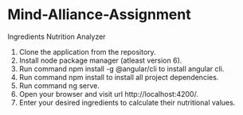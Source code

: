# Mind-Alliance-Assignment
Ingredients Nutrition Analyzer

1. Clone the application from the repository.
2. Install node package manager (atleast version 6).
3. Run command npm install -g @angular/cli to install angular cli.
4. Run  command npm install to install all project dependencies.
5. Run command ng serve.
6. Open your browser and visit url http://localhost:4200/.
7. Enter your desired ingredients to calculate their nutritional values.

